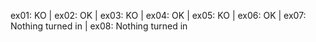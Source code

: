 ex01: KO | ex02: OK | ex03: KO | ex04: OK | ex05: KO | ex06: OK | ex07: Nothing turned in | ex08: Nothing turned in
